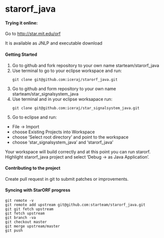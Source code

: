 starorf_java
============

#### Trying it online:
  Go to http://star.mit.edu/orf
  
  It is available as JNLP and executable download

#### Getting Started

1. Go to github and fork repository to your own name starteam/starorf_java
2. Use terminal to go to your eclipse workspace and run:
   ```
   git clone git@github.com:iceraj/starorf_java.git
   ```
3. Go to github and form repository to your own name starteam/star_signalsystem_java
4. Use terminal and in your eclipse worksapace run:
   ```
   git clone git@github.com:iceraj/star_signalsystem_java.git
   ```
5. Go to eclipse and run:
  - File -> Import
  - choose Existing Projects into Workspace
  - choose ‘Select root directory’ and point to the workspace
  - choose ‘star_signalsystem_java’ and ‘starorf_java’

Your workspace will build correctly and at this point you can run starorf.
Highlight starorf_java project and select ‘Debug -> as Java Application’.

#### Contributing to the project

Create pull request in git to submit patches or improvements.

#### Syncing with StarORF progress
```
git remote -v
git remote add upstream git@github.com:starteam/starorf_java.git
git git fetch upstream
git fetch upstream
git branch -va
git checkout master
git merge upstream/master
git push
```
